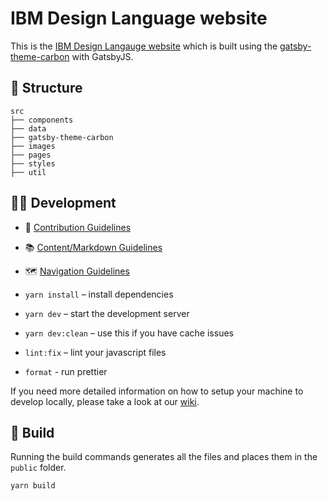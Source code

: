 # IBM Design Language website

This is the [IBM Design Langauge website](http://www.ibm.com/design/language) which is built using the [gatsby-theme-carbon](https://gatsby-theme-carbon.now.sh/) with GatsbyJS.

## 📂 Structure

```
src
├── components
├── data
├── gatsby-theme-carbon
├── images
├── pages
├── styles
├── util
```

## 👩‍💻 Development

- 🤝 [Contribution Guidelines](.github/CONTRIBUTING.md)
- 📚 [Content/Markdown Guidelines](https://gatsby-theme-carbon.now.sh/components/markdown)
- 🗺 [Navigation Guidelines](https://gatsby-theme-carbon.now.sh/guides/navigation/sidebar)

- `yarn install` – install dependencies
- `yarn dev` – start the development server
- `yarn dev:clean` – use this if you have cache issues
- `lint:fix` – lint your javascript files
- `format` - run prettier

If you need more detailed information on how to setup your machine to develop locally, please take a look at our [wiki](https://github.com/carbon-design-system/carbon-website-gatsby/wiki).

## 🚀 Build

Running the build commands generates all the files and places them in the `public` folder.

```
yarn build
```
